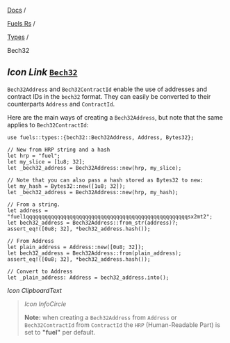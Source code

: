 [Docs](https://docs.fuel.network/) /

[Fuels Rs](https://docs.fuel.network/docs/fuels-rs/) /

[Types](https://docs.fuel.network/docs/fuels-rs/types/) /

Bech32

## _Icon Link_ [`Bech32`](https://docs.fuel.network/docs/fuels-rs/types/bech32/\#bech32)

`Bech32Address` and `Bech32ContractId` enable the use of addresses and contract IDs in the `bech32` format. They can easily be converted to their counterparts `Address` and `ContractId`.

Here are the main ways of creating a `Bech32Address`, but note that the same applies to `Bech32ContractId`:

```fuel_Box fuel_Box-idXKMmm-css
use fuels::types::{bech32::Bech32Address, Address, Bytes32};

// New from HRP string and a hash
let hrp = "fuel";
let my_slice = [1u8; 32];
let _bech32_address = Bech32Address::new(hrp, my_slice);

// Note that you can also pass a hash stored as Bytes32 to new:
let my_hash = Bytes32::new([1u8; 32]);
let _bech32_address = Bech32Address::new(hrp, my_hash);

// From a string.
let address = "fuel1qqqqqqqqqqqqqqqqqqqqqqqqqqqqqqqqqqqqqqqqqqqqqqqqqqqqsx2mt2";
let bech32_address = Bech32Address::from_str(address)?;
assert_eq!([0u8; 32], *bech32_address.hash());

// From Address
let plain_address = Address::new([0u8; 32]);
let bech32_address = Bech32Address::from(plain_address);
assert_eq!([0u8; 32], *bech32_address.hash());

// Convert to Address
let _plain_address: Address = bech32_address.into();

```

_Icon ClipboardText_

> _Icon InfoCircle_
>
> **Note:** when creating a `Bech32Address` from `Address` or `Bech32ContractId` from `ContractId` the `HRP` (Human-Readable Part) is set to **"fuel"** per default.